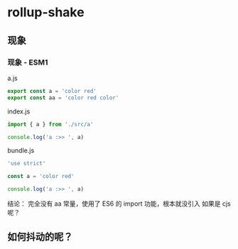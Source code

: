 # rollup-shake

## 现象

### 现象 - ESM1

a.js

```javascript
export const a = 'color red'
export const aa = 'color red color'
```

index.js

```javascript
import { a } from './src/a'

console.log('a :>> ', a)
```

bundle.js

```javascript
'use strict'

const a = 'color red'

console.log('a :>> ', a)
```

结论： 完全没有 aa 常量，使用了 ES6 的 import 功能，根本就没引入
如果是 cjs 呢？

## 如何抖动的呢？
